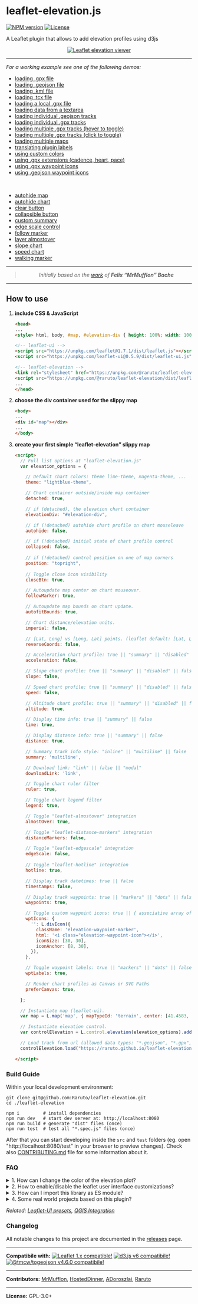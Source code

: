 # leaflet-elevation.js

[![NPM version](https://img.shields.io/npm/v/@raruto/leaflet-elevation.svg?color=red)](https://www.npmjs.com/package/@raruto/leaflet-elevation)
[![License](https://img.shields.io/badge/license-GPL%203-blue.svg?style=flat)](LICENSE)

A Leaflet plugin that allows to add elevation profiles using d3js

<p align="center">
    <a href="https://raruto.github.io/leaflet-elevation/examples/leaflet-elevation_hoverable-tracks.html"><img src="https://raruto.github.io/img/leaflet-elevation.png" alt="Leaflet elevation viewer" /></a>
</p>

---

_For a working example see one of the following demos:_

- [loading .gpx file](https://raruto.github.io/leaflet-elevation/examples/leaflet-elevation.html)
- [loading .geojson file](https://raruto.github.io/leaflet-elevation/examples/leaflet-elevation_geojson-data.html)
- [loading .kml file](https://raruto.github.io/leaflet-elevation/examples/leaflet-elevation_kml-data.html)
- [loading .tcx file](https://raruto.github.io/leaflet-elevation/examples/leaflet-elevation_tcx-data.html)
- [loading a local .gpx file](https://raruto.github.io/leaflet-elevation/examples/leaflet-elevation_upload-gpx.html)
- [loading data from a textarea](https://raruto.github.io/leaflet-elevation/examples/leaflet-elevation_string-data.html)
- [loading individual .geojson tracks](https://raruto.github.io/leaflet-elevation/examples/leaflet-elevation_geojson-group.html)
- [loading individual .gpx tracks](https://raruto.github.io/leaflet-elevation/examples/leaflet-elevation_toggable-tracks.html)
- [loading multiple .gpx tracks (hover to toggle)](https://raruto.github.io/leaflet-elevation/examples/leaflet-elevation_hoverable-tracks.html)
- [loading multiple .gpx tracks (click to toggle)](https://raruto.github.io/leaflet-elevation/examples/leaflet-elevation_toggable-charts.html)
- [loading multiple maps](https://raruto.github.io/leaflet-elevation/examples/leaflet-elevation_multiple-maps.html)
- [translating plugin labels](https://raruto.github.io/leaflet-elevation/examples/leaflet-elevation_i18n-strings.html)
- [using custom colors](https://raruto.github.io/leaflet-elevation/examples/leaflet-elevation_custom-theme.html)
- [using .gpx extensions (cadence, heart, pace)](https://raruto.github.io/leaflet-elevation/examples/leaflet-elevation_extended-ui.html)
- [using .gpx waypoint icons](https://raruto.github.io/leaflet-elevation/examples/leaflet-elevation_gpx-waypoints.html)
- [using .geojson waypoint icons](https://raruto.github.io/leaflet-elevation/examples/leaflet-elevation_geojson-waypoints.html)


<br/>

- [autohide map](https://raruto.github.io/leaflet-elevation/examples/leaflet-elevation_hidden-map.html)
- [autohide chart](https://raruto.github.io/leaflet-elevation/examples/leaflet-elevation_hidden-chart.html)
- [clear button](https://raruto.github.io/leaflet-elevation/examples/leaflet-elevation_clear-button.html)
- [collapsible button](https://raruto.github.io/leaflet-elevation/examples/leaflet-elevation_close-button.html)
- [custom summary](https://raruto.github.io/leaflet-elevation/examples/leaflet-elevation_custom-summary.html)
- [edge scale control](https://raruto.github.io/leaflet-elevation/examples/leaflet-elevation_edge-scale.html)
- [follow marker](https://raruto.github.io/leaflet-elevation/examples/leaflet-elevation_follow-marker.html)
- [layer almostover](https://raruto.github.io/leaflet-elevation/examples/leaflet-elevation_almost-over.html)
- [slope chart](https://raruto.github.io/leaflet-elevation/examples/leaflet-elevation_slope-chart.html)
- [speed chart](https://raruto.github.io/leaflet-elevation/examples/leaflet-elevation_speed-chart.html)
- [walking marker](https://raruto.github.io/leaflet-elevation/examples/leaflet-elevation_dynamic-runner.html)

---

<blockquote>
    <p align="center">
        <em>Initially based on the <a href="http://mrmufflon.github.io/Leaflet.Elevation/">work</a> of <strong>Felix “MrMufflon” Bache</strong></em>
    </p>
</blockquote>

---

## How to use

1. **include CSS & JavaScript**
    ```html
    <head>
    ...
    <style> html, body, #map, #elevation-div { height: 100%; width: 100%; padding: 0; margin: 0; } #map { height: 75%; } #elevation-div {	height: 25%; font: 12px/1.5 "Helvetica Neue", Arial, Helvetica, sans-serif; } </style>

    <!-- leaflet-ui -->
    <script src="https://unpkg.com/leaflet@1.7.1/dist/leaflet.js"></script>
    <script src="https://unpkg.com/leaflet-ui@0.5.9/dist/leaflet-ui.js"></script>

    <!-- leaflet-elevation -->
    <link rel="stylesheet" href="https://unpkg.com/@raruto/leaflet-elevation/dist/leaflet-elevation.css" />
    <script src="https://unpkg.com/@raruto/leaflet-elevation/dist/leaflet-elevation.js"></script>
    ...
    </head>
    ```
2. **choose the div container used for the slippy map**
    ```html
    <body>
    ...
    <div id="map"></div>
    ...
    </body>
    ```
3. **create your first simple “leaflet-elevation” slippy map**
    ```html
    <script>
      // Full list options at "leaflet-elevation.js"
      var elevation_options = {

        // Default chart colors: theme lime-theme, magenta-theme, ...
        theme: "lightblue-theme",

        // Chart container outside/inside map container
        detached: true,

        // if (detached), the elevation chart container
        elevationDiv: "#elevation-div",

        // if (!detached) autohide chart profile on chart mouseleave
        autohide: false,

        // if (!detached) initial state of chart profile control
        collapsed: false,
        
        // if (!detached) control position on one of map corners
        position: "topright",
        
        // Toggle close icon visibility
        closeBtn: true,

        // Autoupdate map center on chart mouseover.
        followMarker: true,

        // Autoupdate map bounds on chart update.
        autofitBounds: true,

        // Chart distance/elevation units.
        imperial: false,

        // [Lat, Long] vs [Long, Lat] points. (leaflet default: [Lat, Long])
        reverseCoords: false,

        // Acceleration chart profile: true || "summary" || "disabled" || false
        acceleration: false,

        // Slope chart profile: true || "summary" || "disabled" || false
        slope: false,

        // Speed chart profile: true || "summary" || "disabled" || false
        speed: false,

        // Altitude chart profile: true || "summary" || "disabled" || false
        altitude: true,

        // Display time info: true || "summary" || false
        time: true,

        // Display distance info: true || "summary" || false
        distance: true,

        // Summary track info style: "inline" || "multiline" || false
        summary: 'multiline',

        // Download link: "link" || false || "modal"
        downloadLink: 'link',

        // Toggle chart ruler filter
        ruler: true,

        // Toggle chart legend filter
        legend: true,

        // Toggle "leaflet-almostover" integration
        almostOver: true,

        // Toggle "leaflet-distance-markers" integration
        distanceMarkers: false,

        // Toggle "leaflet-edgescale" integration
        edgeScale: false,
        
        // Toggle "leaflet-hotline" integration
        hotline: true,

        // Display track datetimes: true || false
        timestamps: false,

        // Display track waypoints: true || "markers" || "dots" || false
        waypoints: true,

        // Toggle custom waypoint icons: true || { associative array of <sym> tags } || false
        wptIcons: {
          '': L.divIcon({
            className: 'elevation-waypoint-marker',
            html: '<i class="elevation-waypoint-icon"></i>',
            iconSize: [30, 30],
            iconAnchor: [8, 30],
          }),
        },

        // Toggle waypoint labels: true || "markers" || "dots" || false
        wptLabels: true,

        // Render chart profiles as Canvas or SVG Paths
        preferCanvas: true,

      };

      // Instantiate map (leaflet-ui).
      var map = L.map('map', { mapTypeId: 'terrain', center: [41.4583, 12.7059], zoom: 5 });

      // Instantiate elevation control.
      var controlElevation = L.control.elevation(elevation_options).addTo(map);

      // Load track from url (allowed data types: "*.geojson", "*.gpx", "*.tcx")
      controlElevation.load("https://raruto.github.io/leaflet-elevation/examples/via-emilia.gpx");

    </script>
    ```

### Build Guide

Within your local development environment:

```shell
git clone git@github.com:Raruto/leaflet-elevation.git
cd ./leaflet-elevation

npm i         # install dependencies
npm run dev   # start dev server at: http://localhost:8080
npm run build # generate "dist" files (once)
npm run test  # test all "*.spec.js" files (once)
```

After that you can start developing inside the `src` and `test` folders (eg. open "http://localhost:8080/test" in your browser to preview changes). Check also [CONTRIBUTING.md](.github/CONTRIBUTING.md) file for some information about it.

### FAQ

<details>
  <summary>1. How can I change the color of the elevation plot?</summary><br>

There are multiple options to achieve this:

* You could either use some default presets (see: theme: "lightblue-theme" option in readme file and the following file `leaflet-elevation.css` for some other default "*-theme" names).
* check out [this example](https://raruto.github.io/leaflet-elevation/examples/leaflet-elevation_custom-theme.html)
* Or add the following lines for custom colors.
```css
.elevation-control .area {
    fill: red;
}
.elevation-control .background {
    background-color: white;
```
</details>

<details>
  <summary>2. How to enable/disable the leaflet user interface customizations?</summary><br>

These customizations are actually part of the [leaflet-ui](https://github.com/Raruto/leaflet-ui) and can be toggled on/off using e.g. the following options:
```js
var map = L.map('map', {
    center: [41.4583, 12.7059],  // needs value to initialize
    zoom: 5,                     // needs value to initialize
    mapTypeId: 'topo',
    mapTypeIds: ['osm', 'terrain', 'satellite', 'topo'],
    gestureHandling: false,     // zoom with Cmd + Scroll
    zoomControl: true,          // plus minus buttons
    pegmanControl: false,
    locateControl: false,
    fullscreenControl: true,
    layersControl: true,
    minimapControl: false,
    editInOSMControl: false,
    loadingControl: false,
    searchControl: false,
    disableDefaultUI: false,
    printControl: false,
});
```
</details>

<details> <summary>3. How can I import this library as ES module?</summary>

Usually, when working with a js bundler like [Vite](https://vitest.dev/) or [Webpack](https://webpack.js.org/), you need to provide to this library the full path to some dynamically imported files from the [`srcFolder`](./src/):

```js
import './your-custom-style.css';
import 'leaflet/dist/leaflet.css';
import L from 'leaflet';
import '@raruto/leaflet-elevation/src/index.js';
import '@raruto/leaflet-elevation/src/index.css';

const map = L.map('map', {
    center: [35.681, 139.767],
    zoom: 11,
});

const controlElevation = L.control.elevation({
    srcFolder: 'http://unpkg.com/@raruto/leaflet-elevation/src/' // CHANGE ME: with your own http server custom "src" folder
}).addTo(map);

// Load track from url (allowed data types: "*.geojson", "*.gpx", "*.tcx")
controlElevation.load("https://raruto.github.io/leaflet-elevation/examples/via-emilia.gpx");
```

</details>

<details>
  <summary>4. Some real world projects based on this plugin?</summary><br>

- https://parcours.scasb.org/
- https://velocat.ru/velo/phpBB3/map.php
- https://plugins.qgis.org/plugins/track_profile_2_web/
- https://wordpress.org/plugins/os-datahub-maps/
- https://wordpress.org/plugins/extensions-leaflet-map/
- https://github.com/der-stefan/OpenTopoMap
- https://gpx.n-peloton.fr/
- https://walkaholic.me/map

</details>

_Related: [Leaflet-UI presets](https://github.com/raruto/leaflet-ui), [QGIS Integration](https://github.com/faunalia/trackprofile2web)_

### Changelog

All notable changes to this project are documented in the [releases](https://github.com/Raruto/leaflet-elevation/releases) page.

---

**Compatibile with:**
[![Leaflet 1.x compatible!](https://img.shields.io/badge/Leaflet-1.7.0-1EB300.svg?style=flat)](http://leafletjs.com/reference.html)
[![d3.js v6 compatibile!](https://img.shields.io/badge/d3.js-6.5-1EB300.svg?style=flat)](https://www.npmjs.com/package/d3)
[![@tmcw/togeojson v4.6.0 compatibile!](https://img.shields.io/badge/@tmcw/togeojson-4.6-1EB300.svg?style=flat)](https://www.npmjs.com/package/@tmcw/togeojson)


---

**Contributors:** [MrMufflon](https://github.com/MrMufflon/Leaflet.Elevation), [HostedDinner](https://github.com/HostedDinner/Leaflet.Elevation), [ADoroszlai](http://ADoroszlai.github.io/joebed/), [Raruto](https://github.com/Raruto/leaflet-elevation)

---

**License:** GPL-3.0+
